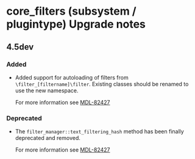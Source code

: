 # core_filters (subsystem / plugintype) Upgrade notes

## 4.5dev

### Added

- Added support for autoloading of filters from `\filter_[filtername]\filter`. Existing classes should be renamed to use the new namespace.

  For more information see [MDL-82427](https://tracker.moodle.org/browse/MDL-82427)

### Deprecated

- The `filter_manager::text_filtering_hash` method has been finally deprecated and removed.

  For more information see [MDL-82427](https://tracker.moodle.org/browse/MDL-82427)
